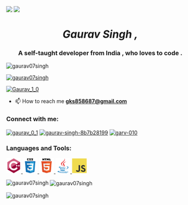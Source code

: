 <img src="https://github.com/TheDudeThatCode/TheDudeThatCode/blob/master/Assets/Hi.gif" width="39px">
<img src="https://github.com/Ayush7614/Ayush7614/raw/main/Hello.gif">  
<h1 align="center"><i>Gaurav Singh , </i></h1>
<!--## Hey <img src="https://github.com/TheDudeThatCode/TheDudeThatCode/blob/master/Assets/Hi.gif" width="29px">, I'm [Gaurav Singh!] -->

<h3 align="center">A self-taught developer from India , who loves to code .</h3>
<p align="left"> <img src="https://komarev.com/ghpvc/?username=gaurav07singh&label=Profile%20views&color=0e75b6&style=flat" alt="gaurav07singh" /> </p>
<p align="left"> <a href="https://github.com/ryo-ma/github-profile-trophy"><img src="https://github-profile-trophy.vercel.app/?username=gaurav07singh" alt="gaurav07singh" /></a> </p>

<p align="left"> <a href="https://twitter.com/Gaurav_1_0" target="blank"><img src="https://img.shields.io/twitter/follow/Gaurav_1_0?logo=twitter&style=for-the-badge" alt="Gaurav_1_0" /></a> </p>

- 📫 How to reach me **gks858687@gmail.com**

<h3 align="left">Connect with me:</h3>
<p align="left">
<a href="https://twitter.com/Gaurav_1_0" target="blank"><img align="center" src="https://raw.githubusercontent.com/rahuldkjain/github-profile-readme-generator/master/src/images/icons/Social/twitter.svg" alt="gaurav_0_1" height="30" width="40" /></a>
<a href="https://linkedin.com/in/gaurav-singh-8b7b28199" target="blank"><img align="center" src="https://raw.githubusercontent.com/rahuldkjain/github-profile-readme-generator/master/src/images/icons/Social/linked-in-alt.svg" alt="gaurav-singh-8b7b28199" height="30" width="40" /></a>
<a href="https://www.leetcode.com/garv-010" target="blank"><img align="center" src="https://raw.githubusercontent.com/rahuldkjain/github-profile-readme-generator/master/src/images/icons/Social/leet-code.svg" alt="garv-010" height="30" width="40" /></a>
</p>

<h3 align="left">Languages and Tools:</h3>
<p align="left">  <a href="https://www.w3schools.com/cpp/" target="_blank" rel="noreferrer"> <img src="https://raw.githubusercontent.com/devicons/devicon/master/icons/cplusplus/cplusplus-original.svg" alt="cplusplus" width="40" height="40"/> </a> <a href="https://www.w3schools.com/css/" target="_blank" rel="noreferrer"> <img src="https://raw.githubusercontent.com/devicons/devicon/master/icons/css3/css3-original-wordmark.svg" alt="css3" width="40" height="40"/> </a> <a href="https://www.w3.org/html/" target="_blank" rel="noreferrer"> <img src="https://raw.githubusercontent.com/devicons/devicon/master/icons/html5/html5-original-wordmark.svg" alt="html5" width="40" height="40"/> </a> <a href="https://www.java.com" target="_blank" rel="noreferrer"> <img src="https://raw.githubusercontent.com/devicons/devicon/master/icons/java/java-original.svg" alt="java" width="40" height="40"/> </a> <a href="https://developer.mozilla.org/en-US/docs/Web/JavaScript" target="_blank" rel="noreferrer"> <img src="https://raw.githubusercontent.com/devicons/devicon/master/icons/javascript/javascript-original.svg" alt="javascript" width="40" height="40"/> </a> </p>

<p><img align="left" src="https://github-readme-stats.vercel.app/api/top-langs?username=gaurav07singh&show_icons=true&locale=en&layout=compact" alt="gaurav07singh" /></p>

<p>&nbsp;<img align="center" src="https://github-readme-stats.vercel.app/api?username=gaurav07singh&show_icons=true&locale=en" alt="gaurav07singh" /></p>

<p><img align="center" src="https://github-readme-streak-stats.herokuapp.com/?user=gaurav07singh&" alt="gaurav07singh" /></p>
